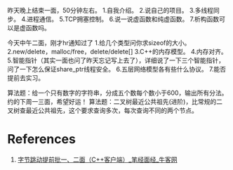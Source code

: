 
昨天晚上结束一面，50分钟左右。
1.自我介绍。
2.说自己的项目。
3.多线程同步。
4.进程通信。
5.TCP拥塞控制。
6.说一说虚函数和纯虚函数。
7.析构函数可以是虚函数吗。

今天中午二面，刚才hr通知过了
1.给几个类型问你求sizeof的大小。
2.new/delete，malloc/free，delete/delete[]
3.C++的内存模型。
4.内存对齐。
5.智能指针（其实一面也问了昨天忘记写上去了），详细说了一下三个智能指针，问了一下怎么保证share_ptr线程安全。
6.五层网络模型各有些什么协议。
7.能否提前去实习。

算法题：给一个只有数字的字符串，分成五个数每个数小于600，输出所有分法。
约的下周一三面，希望好运！
算法题：二叉树最近公共祖先(进阶)，比常规的二叉树查最近公共祖先，这个要求查询多次，每次查询不同的两个节点。

# References

1. [字节跳动提前批一、二面（C++客户端）_笔经面经_牛客网](https://www.nowcoder.com/discuss/446446)